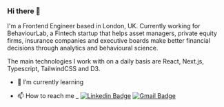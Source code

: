 ### Hi there 👋

<!--
**RubenGarciaBri/RubenGarciaBri** is a ✨ _special_ ✨ repository because its `README.md` (this file) appears on your GitHub profile.

Here are some ideas to get you started:

- 🔭 I’m currently working on ...
- 🌱 I’m currently learning ...
- 👯 I’m looking to collaborate on ...
- 🤔 I’m looking for help with ...
- 💬 Ask me about ...
- 📫 How to reach me: ...
- 😄 Pronouns: ...
- ⚡ Fun fact: ...
-->

I'm a Frontend Engineer based in London, UK. Currently working for BehaviourLab, a Fintech startup that helps asset managers, private equity firms, insurance companies and executive boards make better financial decisions through analytics and behavioural science.

The main technologies I work with on a daily basis are React, Next.js, Typescript, TailwindCSS and D3.

- 🌱 I’m currently learning 

- 📫 How to reach me \_
[<img alt="Linkedin Badge" src="https://img.shields.io/badge/LinkedIn-0077B5?style=for-the-badge&logo=linkedin&logoColor=white" />](https://www.linkedin.com/in/ruben-garcia-bri)
[<img alt="Gmail Badge" src="https://img.shields.io/badge/Gmail-D14836?style=for-the-badge&logo=gmail&logoColor=white" />](mailto:hello@rubengarciabri.me)




